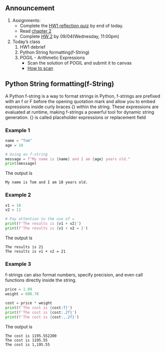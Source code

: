 ## Announcement
1. Assignments:
   - Complete the [HW1 reflection quiz](https://canvas.jmu.edu/courses/2035420/quizzes/4476512?module_item_id=40470309) by end of today.
   - Read [chapter 2](https://canvas.jmu.edu/courses/2035420/assignments/18966141?module_item_id=40563343)
   - Complete [HW 2](https://w3.cs.jmu.edu/cs149/f24/hw/hw2/) by 09/04(Wednesday, 11:00pm)
2. Today’s class
   1. HW1 debrief
   2. Python String formatting(f-String)
   3. POGIL - Arithmetic Expressions
         - Scan the solution of POGIL and submit it to canvas
         - [How to scan](https://wiki.cs.jmu.edu/student/canvas/start)


## Python String formatting(f-String)
A Python f-string is a way to format strings in Python, f-strings are prefixed with an f or F before the opening quotation mark and allow you to embed expressions inside curly braces {} within the string. These expressions are evaluated at runtime, making f-strings a powerful tool for dynamic string generation.
{} is called placeholder expressions or replacement field
### Example 1
```python
name = "Tom"
age = 18

# Using an f-string
message = f"My name is {name} and I am {age} years old."
print(message)
```
The output is
```
My name is Tom and I am 18 years old.
```
### Example 2
```python
v1 = 10
v2 = 11

# Pay attention to the use of =
print(f'The results is {v1 + v2}')
print(f'The results is {v1 + v2 = }')
```
The output is
```
The results is 21
The results is v1 + v2 = 21
```
### Example 3
f-strings can also format numbers, specify precision, and even call functions directly inside the string.
```python
price = 1.99
weight = 600.78

cost = price * weight
print(f'The cost is {cost:f}')
print(f'The cost is {cost:.2f}')
print(f'The cost is {cost:,.2f}')
```
The output is
```
The cost is 1195.552200
The cost is 1195.55
The cost is 1,195.55
```


